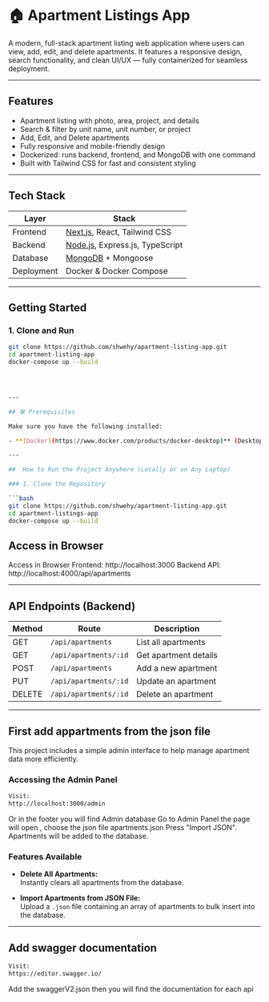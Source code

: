 # 🏠 Apartment Listings App

A modern, full-stack apartment listing web application where users can view, add, edit, and delete apartments. It features a responsive design, search functionality, and clean UI/UX — fully containerized for seamless deployment.

---

## Features

-  Apartment listing with photo, area, project, and details
-  Search & filter by unit name, unit number, or project
-  Add, Edit, and  Delete apartments
-  Fully responsive and mobile-friendly design
-  Dockerized: runs backend, frontend, and MongoDB with one command
-  Built with Tailwind CSS for fast and consistent styling

---

## Tech Stack

| Layer       | Stack                                   |
|-------------|------------------------------------------|
| Frontend    | [Next.js](https://nextjs.org/), React, Tailwind CSS |
| Backend     | [Node.js](https://nodejs.org/), Express.js, TypeScript |
| Database    | [MongoDB](https://www.mongodb.com/) + Mongoose |
| Deployment  | Docker & Docker Compose |

---



##  Getting Started

### 1. Clone and Run

```bash
git clone https://github.com/shwehy/apartment-listing-app.git
cd apartment-listing-app
docker-compose up --build




---

## 🛠️ Prerequisites

Make sure you have the following installed:

- **[Docker](https://www.docker.com/products/docker-desktop)** (Desktop)

---

##  How to Run the Project Anywhere (Locally or on Any Laptop)

### 1. Clone the Repository

```bash
git clone https://github.com/shwehy/apartment-listing-app.git
cd apartment-listings-app
docker-compose up --build

```
## Access in Browser
Access in Browser
Frontend: http://localhost:3000
Backend API: http://localhost:4000/api/apartments

---
##  API Endpoints (Backend)

| Method | Route                     | Description            |
|--------|---------------------------|------------------------|
| GET    | `/api/apartments`         | List all apartments    |
| GET    | `/api/apartments/:id`     | Get apartment details  |
| POST   | `/api/apartments`         | Add a new apartment    |
| PUT    | `/api/apartments/:id`     | Update an apartment    |
| DELETE | `/api/apartments/:id`     | Delete an apartment    |

---
## First add appartments from the json file 
This project includes a simple admin interface to help manage apartment data more efficiently.
### Accessing the Admin Panel
```bash
Visit:
http://localhost:3000/admin
```
Or in the footer you will find Admin database Go to Admin Panel
the page will open , choose the json file apartments.json
Press "Import JSON".
Apartments will be added to the database.
###  Features Available
- **Delete All Apartments:**  
    Instantly clears all apartments from the database.

- **Import Apartments from JSON File:**  
    Upload a `.json` file containing an array of apartments to bulk insert into the database.
---
## Add swagger documentation 
```bash
Visit:
https://editor.swagger.io/
```
Add the swaggerV2.json then you will find the documentation for each api
